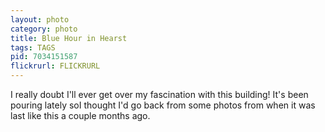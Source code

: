 ```yaml
---
layout: photo
category: photo
title: Blue Hour in Hearst
tags: TAGS
pid: 7034151587
flickrurl: FLICKRURL
---
```


I really doubt I'll ever get over my fascination with this building! It's been pouring lately soI thought I'd go back from some photos from when it was last like this a couple months ago.
